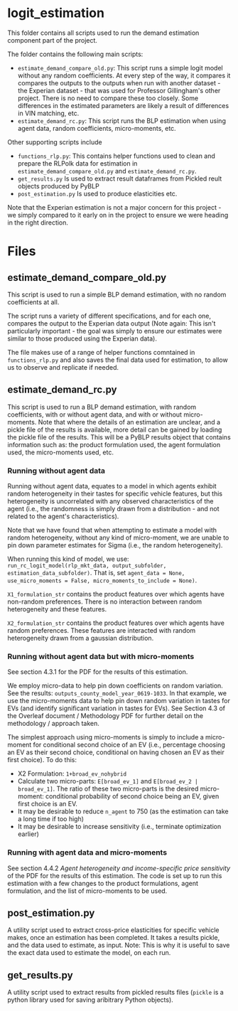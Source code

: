 # logit_estimation
This folder contains all scripts used to run the demand estimation component part of the project.

The folder contains the following main scripts:
* `estimate_demand_compare_old.py`: This script runs a simple logit model without any random coefficients. At every step of the way, it compares it compares the outputs to the outputs when run with another dataset - the Experian dataset - that was used for Professor Gillingham's other project. There is no need to compare these too closely. Some differences in the estimated parameters are likely a result of differences in VIN matching, etc. 
* `estimate_demand_rc.py`: This script runs the BLP estimation when using agent data, random coefficients, micro-moments, etc.

Other supporting scripts include
* `functions_rlp.py`: This contains helper functions used to clean and prepare the RLPolk data for estimation in `estimate_demand_compare_old.py` and `estimate_demand_rc.py`.
* `get_results.py` Is used to extract result dataframes from Pickled reult objects produced by PyBLP
* `post_estimation.py` Is used to produce elasticities etc.

Note that the Experian estimation is not a major concern for this project - we simply compared to it early on in the project to ensure we were heading in the right direction. 

# Files
## estimate_demand_compare_old.py
This script is used to run a simple BLP demand estimation, with no random coefficients at all. 

The script runs a variety of different specifications, and for each one, compares the output to the Experian data output (Note again: This isn't particularly important - the goal was simply to ensure our estimates were similar to those produced using the Experian data).

The file makes use of a range of helper functions comntained in `functions_rlp.py` and also saves the final data used for estimation, to allow us to observe and replicate if needed.

## estimate_demand_rc.py
This script is used to run a BLP demand estimation, with random coefficients, with or without agent data, and with or without micro-moments. Note that where the details of an estimation are unclear, and a pickle file of the results is available, more detail can be gained by loading the pickle file of the results. This will be a PyBLP results object that contains information such as: the product formulation used, the agent formulation used, the micro-moments used, etc. 

### Running without agent data
Running without agent data, equates to a model in which agents exhibit random heterogeneity in their tastes for specific vehicle features, but this heterogeneity is uncorrelated with any observed characteristics of the agent (i.e., the randomness is simply drawn from a distribution - and not related to the agent's characteristics). 

Note that we have found that when attempting to estimate a model with random heterogeneity, without any kind of micro-moment, we are unable to pin down parameter estimates for Sigma (i.e., the random heterogeneity). 

When running this kind of model, we use: `run_rc_logit_model(rlp_mkt_data, output_subfolder, estimation_data_subfolder)`. That is, set `agent_data = None, use_micro_moments = False, micro_moments_to_include = None)`.

`X1_formulation_str` contains the product features over which agents have non-random preferences. There is no interaction between random heterogeneity and these features.

`X2_formulation_str` contains the product features over which agents have random preferences. These features are interacted with random heterogeneity drawn from a gaussian distribution. 

### Running without agent data but with micro-moments
See section 4.3.1 for the PDF for the results of this estimation. 

We employ micro-data to help pin down coefficients on random variation. See the results: `outputs_county_model_year_0619-1033`. In that example, we use the micro-moments data to help pin down random variation in tastes for EVs (and identify significant variation in tastes for EVs). See Section 4.3 of the Overleaf document / Methodology PDF for further detail on the methodology / approach taken.

The simplest approach using micro-moments is simply to include a micro-moment for conditional second choice of an EV (i.e., percentage choosing an EV as their second choice, conditional on having chosen an EV as their first choice). To do this: 
* X2 Formulation: `1+broad_ev_nohybrid` 
* Calculate two micro-parts: `E[broad_ev_1]` and `E[broad_ev_2 | broad_ev_1]`. The ratio of these two micro-parts is the desired micro-moment: conditional probability of second choice being an EV, given first choice is an EV. 
* It may be desirable to reduce `n_agent` to 750 (as the estimation can take a long time if too high) 
* It may be desirable to increase sensitivity (i.e., terminate optimization earlier)

### Running with agent data and micro-moments
See section 4.4.2 *Agent heterogeneity and income-specific price sensitivity* of the PDF for the results of this estimation. The code is set up to run this estimation with a few changes to the product formulations, agent formulation, and the list of micro-moments to be used. 


## post_estimation.py
A utility script used to extract cross-price elasticities for specific vehicle makes, once an estimation has been completed. It takes a results pickle, and the data used to estimate, as input. Note: This is why it is useful to save the exact data used to estimate the model, on each run. 

## get_results.py
A utility script used to extract results from pickled results files (`pickle` is a python library used for saving aribitrary Python objects).
